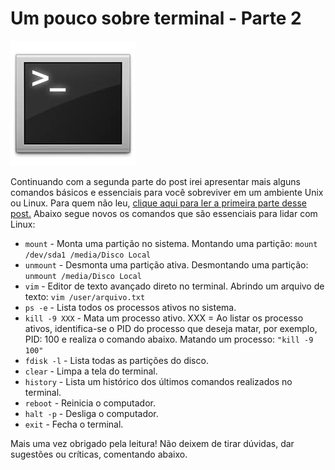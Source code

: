 # Um pouco sobre terminal - Parte 2

![Terminal console do Linux](../images/terminal-console-linux.jpg)

Continuando com a segunda parte do post irei apresentar mais alguns comandos básicos e essenciais para você sobreviver em um ambiente Unix ou Linux. Para quem não leu, [clique aqui para ler a primeira parte desse post.](../aprendendo-um-pouco-sobre-terminal-parte-1 "Aprendendo um pouco sobre terminal – Parte 1")
Abaixo segue novos os comandos que são essenciais para lidar com Linux:

*   `mount` - Monta uma partição no sistema.
    Montando uma partição: `mount /dev/sda1 /media/Disco Local`
*   `unmount` - Desmonta uma partição ativa.
    Desmontando uma partição: `unmount /media/Disco Local`
*   `vim` - Editor de texto avançado direto no terminal.
    Abrindo um arquivo de texto: `vim /user/arquivo.txt`
*   `ps -e` - Lista todos os processos ativos no sistema.
*   `kill -9 XXX` - Mata um processo ativo.
    XXX = Ao listar os processo ativos, identifica-se o PID do processo que deseja matar, por exemplo, PID: 100 e realiza o comando abaixo.
    Matando um processo: `"kill -9 100"`
*   `fdisk -l` - Lista todas as partições do disco.
*   `clear` - Limpa a tela do terminal.
*   `history` - Lista um histórico dos últimos comandos realizados no terminal.
*   `reboot` - Reinicia o computador.
*   `halt -p` - Desliga o computador.
*   `exit` - Fecha o terminal.

Mais uma vez obrigado pela leitura! Não deixem de tirar dúvidas, dar sugestões ou críticas, comentando abaixo.